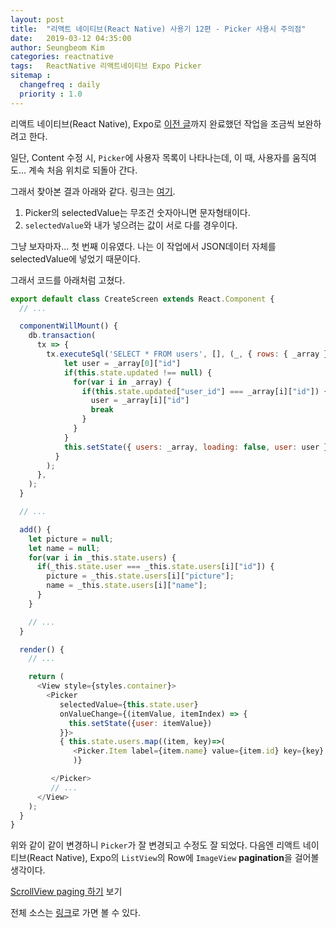 ```yaml
---
layout: post
title:  "리액트 네이티브(React Native) 사용기 12편 - Picker 사용시 주의점"
date:   2019-03-12 04:35:00
author: Seungbeom Kim
categories: reactnative
tags:	ReactNative 리액트네이티브 Expo Picker
sitemap :
  changefreq : daily
  priority : 1.0
---
```


리액트 네이티브(React Native), Expo로 [이전 글](https://myksb1223.github.io/reactnative/2019/03/08/React-Native-11.html)까지 완료했던 작업을 조금씩 보완하려고 한다.

일단, Content 수정 시, `Picker`에 사용자 목록이 나타나는데, 이 때, 사용자를 움직여도... 계속 처음 위치로 되돌아 간다.

그래서 찾아본 결과 아래와 같다. 링크는 [여기](https://stackoverflow.com/a/45092288).

1. Picker의 selectedValue는 무조건 숫자아니면 문자형태이다.
2. `selectedValue`와 내가 넣으려는 값이 서로 다를 경우이다.

그냥 보자마자... 첫 번째 이유였다. 나는 이 작업에서 JSON데이터 자체를 selectedValue에 넣었기 때문이다.

그래서 코드를 아래처럼 고쳤다.

```Javascript
export default class CreateScreen extends React.Component {
  // ...

  componentWillMount() {
    db.transaction(
      tx => {
        tx.executeSql('SELECT * FROM users', [], (_, { rows: { _array } }) => {
            let user = _array[0]["id"]
            if(this.state.updated !== null) {
              for(var i in _array) {
                if(this.state.updated["user_id"] === _array[i]["id"]) {
                  user = _array[i]["id"]
                  break
                }
              }
            }
            this.setState({ users: _array, loading: false, user: user })
          }
        );
      },
    );
  }

  // ...

  add() {
    let picture = null;
    let name = null;
    for(var i in _this.state.users) {
      if(_this.state.user === _this.state.users[i]["id"]) {
        picture = _this.state.users[i]["picture"];
        name = _this.state.users[i]["name"];
      }
    }

    // ...
  }

  render() {
    // ...

    return (
      <View style={styles.container}>
        <Picker
           selectedValue={this.state.user}
           onValueChange={(itemValue, itemIndex) => {
             this.setState({user: itemValue})
           }}>
           { this.state.users.map((item, key)=>(
              <Picker.Item label={item.name} value={item.id} key={key} />)
              )}

         </Picker>
         // ...
      </View>
    );
  }
}
```

위와 같이 같이 변경하니 `Picker`가 잘 변경되고 수정도 잘 되었다.
다음엔 리액트 네이티브(React Native), Expo의 `ListView`의 Row에 `ImageView` **pagination**을 걸어볼 생각이다.

[ScrollView paging 하기](https://myksb1223.github.io/reactnative/2019/03/13/React-Native-13.html) 보기

전체 소스는 [링크](https://github.com/myksb1223/ReactNative-instagram-example)로 가면 볼 수 있다.
